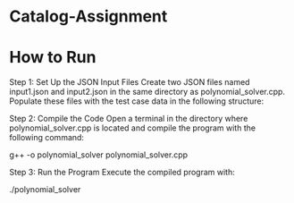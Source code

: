 # Catalog-Assignment

# How to Run
Step 1: Set Up the JSON Input Files
Create two JSON files named input1.json and input2.json in the same directory as polynomial_solver.cpp. Populate these files with the test case data in the following structure:

Step 2: Compile the Code
Open a terminal in the directory where polynomial_solver.cpp is located and compile the program with the following command:

g++ -o polynomial_solver polynomial_solver.cpp


Step 3: Run the Program
Execute the compiled program with:

./polynomial_solver


